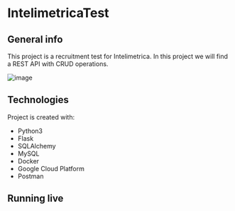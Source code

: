 # IntelimetricaTest

## General info
This project is a recruitment test for Intelimetrica.
In this project we will find a REST API with CRUD operations.

![image](https://user-images.githubusercontent.com/67113875/151678610-9720abab-a4d8-493c-873b-64d34a554409.png)

	
## Technologies
Project is created with:
* Python3
* Flask
* SQLAlchemy
* MySQL
* Docker
* Google Cloud Platform
* Postman

## Running live